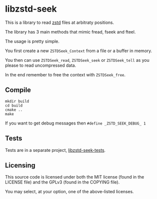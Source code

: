 # libzstd-seek

This is a library to read [zstd](https://github.com/facebook/zstd) files at arbitraty positions.

The library has 3 main methods that mimic fread, fseek and fteel.

The usage is pretty simple.

You first create a new `ZSTDSeek_Context` from a file or a buffer in memory.

You then can use `ZSTDSeek_read`, `ZSTDSeek_seek` or `ZSTDSeek_tell` as you please to read uncompressed data.

In the end remember to free the context with `ZSTDSeek_free`.

## Compile

```
mkdir build
cd build
cmake ..
make
```

If you want to get debug messages then `#define _ZSTD_SEEK_DEBUG_ 1`

## Tests

Tests are in a separate project, [libzstd-seek-tests](https://github.com/martinellimarco/libzstd-seek-tests).

## Licensing

This source code is licensed under both the MIT license (found in the LICENSE file) and the GPLv3 (found in the COPYING file).

You may select, at your option, one of the above-listed licenses.
